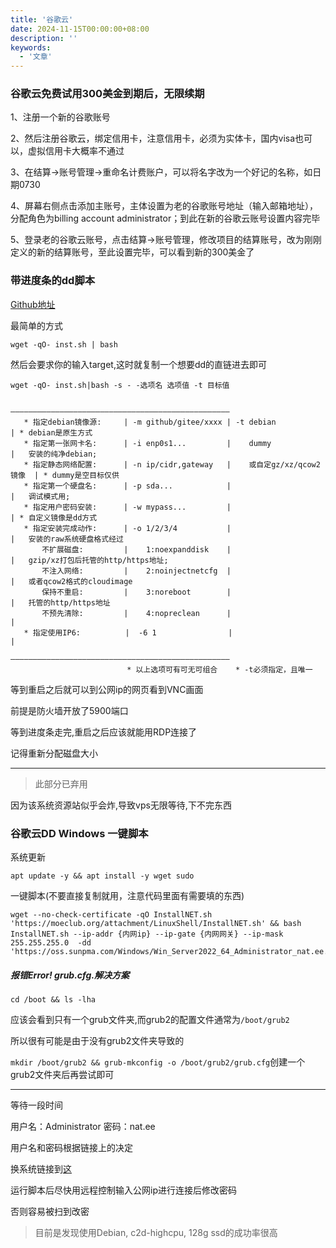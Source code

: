 ```yaml
---
title: '谷歌云'
date: 2024-11-15T00:00:00+08:00
description: ''
keywords:
  - '文章'
---
```


<!--more-->

### 谷歌云免费试用300美金到期后，无限续期

1、注册一个新的谷歌账号

2、然后注册谷歌云，绑定信用卡，注意信用卡，必须为实体卡，国内visa也可以，虚拟信用卡大概率不通过

3、在结算->账号管理->重命名计费账户，可以将名字改为一个好记的名称，如日期0730

4、屏幕右侧点击添加主账号，主体设置为老的谷歌账号地址（输入邮箱地址），分配角色为billing account administrator；到此在新的谷歌云账号设置内容完毕

5、登录老的谷歌云账号，点击结算->账号管理，修改项目的结算账号，改为刚刚定义的新的结算账号，至此设置完毕，可以看到新的300美金了

### 带进度条的dd脚本

[Github地址](https://github.com/minlearn/inst)

最简单的方式

```
wget -qO- inst.sh | bash
```

然后会要求你的输入target,这时就复制一个想要dd的直链进去即可

```
wget -qO- inst.sh|bash -s - -选项名 选项值 -t 目标值

                          —————————————————————————————————————————————————
   * 指定debian镜像源:     | -m github/gitee/xxxx | -t debian               | * debian是原生方式
   * 指定第一张网卡名:      | -i enp0s1...         |    dummy                |   安装的纯净debian;
   * 指定静态网络配置:      | -n ip/cidr,gateway   |    或自定gz/xz/qcow2镜像  | * dummy是空目标仅供
   * 指定第一个硬盘名:      | -p sda...            |                         |   调试模式用;
   * 指定用户密码安装:      | -w mypass...         |                         | * 自定义镜像是dd方式
   * 指定安装完成动作:      | -o 1/2/3/4           |                         |   安装的raw系统硬盘格式经过
       不扩展磁盘:         |    1:noexpanddisk    |                         |   gzip/xz打包后托管的http/https地址;
       不注入网络:         |    2:noinjectnetcfg  |                         |   或者qcow2格式的cloudimage
       保持不重启:         |    3:noreboot        |                         |   托管的http/https地址
       不预先清除:         |    4:nopreclean      |                         |  
   * 指定使用IP6:          |  -6 1                |                         |
                          —————————————————————————————————————————————————                                             
                          * 以上选项可有可无可组合    * -t必须指定，且唯一
```

等到重启之后就可以到公网ip的网页看到VNC画面

前提是防火墙开放了5900端口

等到进度条走完,重启之后应该就能用RDP连接了

记得重新分配磁盘大小

---

> 此部分已弃用

因为该系统资源站似乎会炸,导致vps无限等待,下不完东西

### 谷歌云DD Windows 一键脚本

系统更新

```
apt update -y && apt install -y wget sudo
```

一键脚本(不要直接复制就用，注意代码里面有需要填的东西)

```
wget --no-check-certificate -qO InstallNET.sh 'https://moeclub.org/attachment/LinuxShell/InstallNET.sh' && bash InstallNET.sh --ip-addr {内网ip} --ip-gate {内网网关} --ip-mask 255.255.255.0  -dd 'https://oss.sunpma.com/Windows/Win_Server2022_64_Administrator_nat.ee.gz'
```

##### 报错Error! grub.cfg.解决方案

`cd /boot && ls -lha`

应该会看到只有一个grub文件夹,而grub2的配置文件通常为`/boot/grub2`

所以很有可能是由于没有grub2文件夹导致的

`mkdir /boot/grub2 && grub-mkconfig -o /boot/grub2/grub.cfg`创建一个grub2文件夹后再尝试即可

---

等待一段时间

用户名：Administrator
密码：nat.ee

用户名和密码根据链接上的决定

换系统链接到[这](https://oss.sunpma.com/?Windows)

运行脚本后尽快用远程控制输入公网ip进行连接后修改密码

否则容易被扫到改密

> 目前是发现使用Debian, c2d-highcpu, 128g ssd的成功率很高
